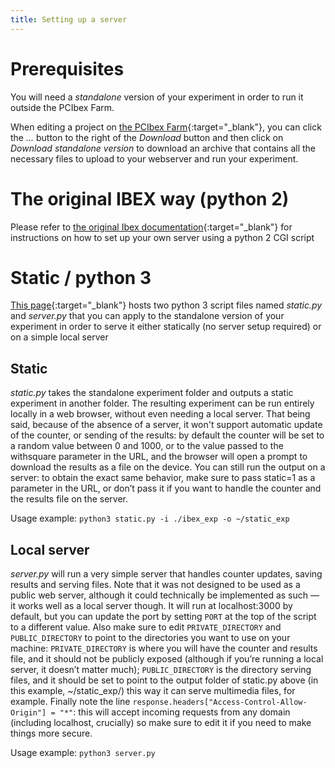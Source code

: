 ```yaml
---
title: Setting up a server
---
```


# Prerequisites

You will need a _standalone_ version of your experiment in order to run it outside the PCIbex Farm. 

When editing a project on [the PCIbex Farm](https://farm.pcibex.net){:target="_blank"},
you can click the _..._ button to the right of the _Download_ button and then click on
_Download standalone version_ to download an archive that contains all the necessary files
to upload to your webserver and run your experiment.

# The original IBEX way (python 2)

Please refer to [the original Ibex documentation](https://github.com/addrummond/ibex/blob/master/docs/manual.md#setting-up-the-server){:target="_blank"} for instructions on how to set up your own server using a python 2 CGI script

# Static / python 3

[This page](https://github.com/JeremyZehr/penncontroller_new/tree/main/lib){:target="_blank"}
hosts two python 3 script files named _static.py_ and _server.py_ that you can apply to the standalone version
of your experiment in order to serve it either statically (no server setup required) or on a simple local server

## Static

_static.py_ takes the standalone experiment folder and outputs a static experiment in another folder.
The resulting experiment can be run entirely locally in a web browser, without even needing a local server.
That being said, because of the absence of a server, it won't support automatic update of the counter,
or sending of the results: by default the counter will be set to a random value between 0 and 1000,
or to the value passed to the withsquare parameter in the URL, 
and the browser will open a prompt to download the results as a file on the device. 
You can still run the output on a server: to obtain the exact same behavior, 
make sure to pass static=1 as a parameter in the URL, 
or don’t pass it if you want to handle the counter and the results file on the server.

Usage example: `python3 static.py -i ./ibex_exp -o ~/static_exp`

## Local server

_server.py_ will run a very simple server that handles counter updates, 
saving results and serving files. Note that it was not designed to be used as a public web server,
although it could technically be implemented as such — it works well as a local server though. 
It will run at localhost:3000 by default, but you can update the port by setting `PORT`
at the top of the script to a different value. 
Also make sure to edit `PRIVATE_DIRECTORY` and `PUBLIC_DIRECTORY` 
to point to the directories you want to use on your machine: 
`PRIVATE_DIRECTORY` is where you will have the counter and results file, 
and it should not be publicly exposed 
(although if you’re running a local server, it doesn’t matter much); 
`PUBLIC_DIRECTORY` is the directory serving files, 
and it should be set to point to the output folder of static.py above (in this example, ~/static_exp/) 
this way it can serve multimedia files, for example. 
Finally note the line `response.headers["Access-Control-Allow-Origin"] = "*"`: 
this will accept incoming requests from any domain (including localhost, crucially) 
so make sure to edit it if you need to make things more secure.

Usage example: `python3 server.py`
